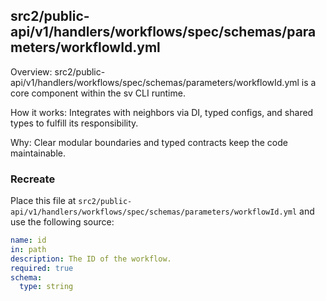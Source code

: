 ## src2/public-api/v1/handlers/workflows/spec/schemas/parameters/workflowId.yml

Overview: src2/public-api/v1/handlers/workflows/spec/schemas/parameters/workflowId.yml is a core component within the sv CLI runtime.

How it works: Integrates with neighbors via DI, typed configs, and shared types to fulfill its responsibility.

Why: Clear modular boundaries and typed contracts keep the code maintainable.

### Recreate

Place this file at `src2/public-api/v1/handlers/workflows/spec/schemas/parameters/workflowId.yml` and use the following source:

```yaml
name: id
in: path
description: The ID of the workflow.
required: true
schema:
  type: string

```
